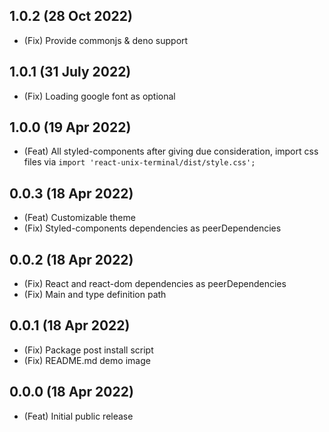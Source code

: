 ## 1.0.2 (28 Oct 2022)

-   (Fix) Provide commonjs & deno support

## 1.0.1 (31 July 2022)

-   (Fix) Loading google font as optional

## 1.0.0 (19 Apr 2022)

-   (Feat) All styled-components after giving due consideration, import css files via `import 'react-unix-terminal/dist/style.css';`

## 0.0.3 (18 Apr 2022)

-   (Feat) Customizable theme
-   (Fix) Styled-components dependencies as peerDependencies

## 0.0.2 (18 Apr 2022)

-   (Fix) React and react-dom dependencies as peerDependencies
-   (Fix) Main and type definition path

## 0.0.1 (18 Apr 2022)

-   (Fix) Package post install script
-   (Fix) README.md demo image

## 0.0.0 (18 Apr 2022)

-   (Feat) Initial public release
